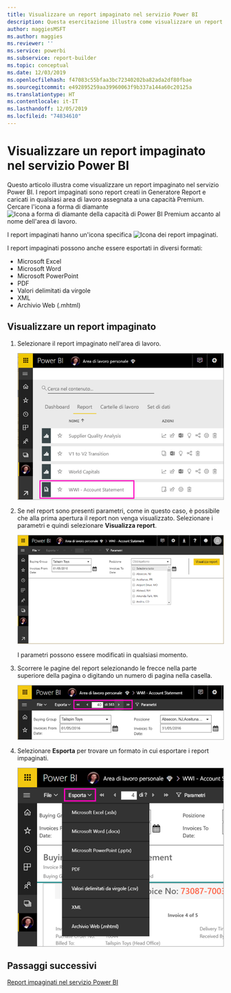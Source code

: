 ```yaml
---
title: Visualizzare un report impaginato nel servizio Power BI
description: Questa esercitazione illustra come visualizzare un report impaginato nel servizio Power BI.
author: maggiesMSFT
ms.author: maggies
ms.reviewer: ''
ms.service: powerbi
ms.subservice: report-builder
ms.topic: conceptual
ms.date: 12/03/2019
ms.openlocfilehash: f47083c55bfaa3bc72340202ba82ada2df80fbae
ms.sourcegitcommit: e492895259aa39960063f9b337a144a60c20125a
ms.translationtype: HT
ms.contentlocale: it-IT
ms.lasthandoff: 12/05/2019
ms.locfileid: "74834610"
---
```

# <a name="view-a-paginated-report-in-the-power-bi-service"></a>Visualizzare un report impaginato nel servizio Power BI

Questo articolo illustra come visualizzare un report impaginato nel servizio Power BI. I report impaginati sono report creati in Generatore Report e caricati in qualsiasi area di lavoro assegnata a una capacità Premium. Cercare l'icona a forma di diamante ![Icona a forma di diamante della capacità di Power BI Premium](media/paginated-reports-view-power-bi-service/premium-diamond.png) accanto al nome dell'area di lavoro. 

I report impaginati hanno un'icona specifica ![Icona dei report impaginati](media/paginated-reports-view-power-bi-service/power-bi-paginated-report-icon.png).

I report impaginati possono anche essere esportati in diversi formati: 

- Microsoft Excel
- Microsoft Word
- Microsoft PowerPoint
- PDF
- Valori delimitati da virgole
- XML
- Archivio Web (.mhtml)

## <a name="view-a-paginated-report"></a>Visualizzare un report impaginato

1. Selezionare il report impaginato nell'area di lavoro.

    ![Report impaginato nel servizio Power BI](media/paginated-reports-view-power-bi-service/power-bi-paginated-report-in-service.png)

2. Se nel report sono presenti parametri, come in questo caso, è possibile che alla prima apertura il report non venga visualizzato. Selezionare i parametri e quindi selezionare **Visualizza report**. 

     ![Selezionare i parametri per visualizzare il report](media/paginated-reports-view-power-bi-service/power-bi-paginated-select-parameters.png)

    I parametri possono essere modificati in qualsiasi momento.

1. Scorrere le pagine del report selezionando le frecce nella parte superiore della pagina o digitando un numero di pagina nella casella.
    
   ![Scorrere le pagine del report](media/paginated-reports-view-power-bi-service/power-bi-paginated-page-thru-report.png)

4. Selezionare **Esporta** per trovare un formato in cui esportare i report impaginati.

    ![Selezionare un formato di esportazione](media/paginated-reports-view-power-bi-service/power-bi-paginated-export.png)


## <a name="next-steps"></a>Passaggi successivi

[Report impaginati nel servizio Power BI](end-user-paginated-report.md)
